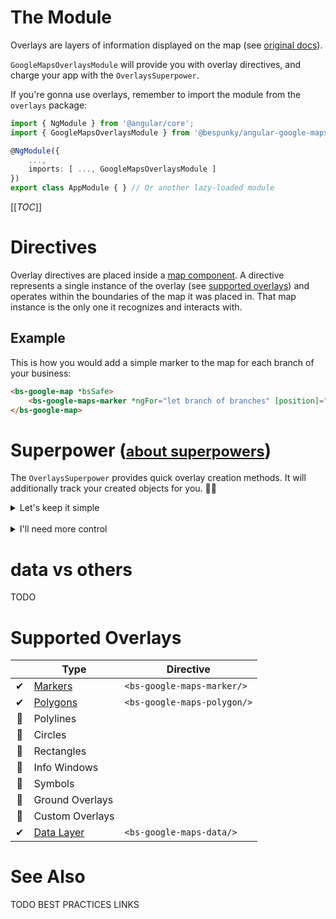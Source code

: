 # The Module
Overlays are layers of information displayed on the map (see [original docs](https://developers.google.com/maps/documentation/javascript/overlays)).

`GoogleMapsOverlaysModule` will provide you with overlay directives, and charge your app with the `OverlaysSuperpower`.

If you're gonna use overlays, remember to import the module from the `overlays` package:
```typescript
import { NgModule } from '@angular/core';
import { GoogleMapsOverlaysModule } from '@bespunky/angular-google-maps/overlays';

@NgModule({
    ...,
    imports: [ ..., GoogleMapsOverlaysModule ]
})
export class AppModule { } // Or another lazy-loaded module
```

[[_TOC_]]

# Directives
Overlay directives are placed inside a [map component](/The-Map). A directive represents a single instance of the overlay (see [supported overlays](#Supported-Overlays)) and operates within the boundaries of the map it was placed in. That map instance is the only one it recognizes and interacts with.

## Example
This is how you would add a simple marker to the map for each branch of your business:
```html
<bs-google-map *bsSafe>
    <bs-google-maps-marker *ngFor="let branch of branches" [position]="branch.location"></bs-google-maps-marker>
</bs-google-map>
```

# Superpower (<small>[about superpowers](/The-Map/Superpowers)</small>)
The `OverlaysSuperpower` provides quick overlay creation methods. It will additionally track your created objects for you. 🏋️‍♂️

<details>
    <summary class="span">Let's keep it simple</summary>

    Overlay directives automatically use the superpower and track your overlays.
    If your app needs access to the tracker, access it through the superpower.
</details>
<br/>
<details>
    <summary class="span">I'll need more control</summary>

</details>

# data vs others
TODO

# Supported Overlays
|     | Type                               | Directive                   |
|:---:|------------------------------------|-----------------------------|
| ✔  | [Markers](/Overlays/Markers)       | `<bs-google-maps-marker/>`  |
| ✔  | [Polygons](/Overlays/Polygons)     | `<bs-google-maps-polygon/>` |
| 🚧 | Polylines                          |                             |
| 🚧 | Circles                            |                             |
| 🚧 | Rectangles                         |                             |
| 🚧 | Info Windows                       |                             |
| 🚧 | Symbols                            |                             |
| 🚧 | Ground Overlays                    |                             |
| 🚧 | Custom Overlays                    |                             |
| ✔  | [Data Layer](/Overlays/Data-Layer) | `<bs-google-maps-data/>`    |

# See Also
TODO BEST PRACTICES LINKS